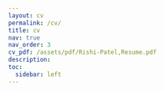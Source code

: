 ```yaml
---
layout: cv
permalink: /cv/
title: cv
nav: true
nav_order: 3
cv_pdf: /assets/pdf/Rishi-Patel,Resume.pdf
description:
toc:
  sidebar: left
---
```

